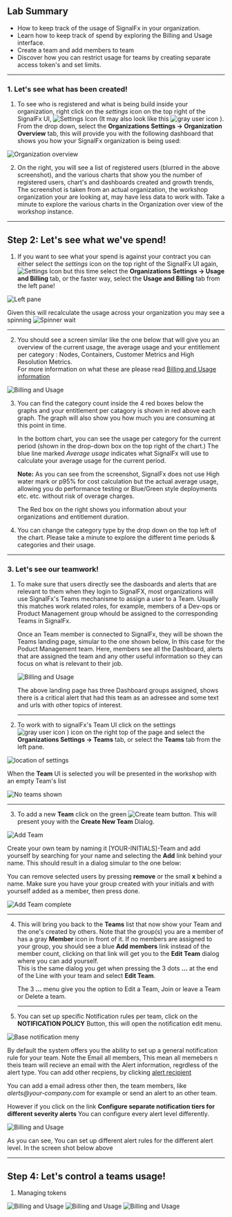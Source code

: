## Lab Summary

*  How to keep track of the usage of SignalFx in your organization.
*  Learn how to keep track of spend by exploring the Billing and Usage interface.
*  Create a team and add members to team
*  Discover how you can restrict usage for teams by creating separate access token's and set limits.

---

### 1. Let's see what has been created!

1. To see who is registered and what is being build inside your organization, right click on the *settings* icon on the top right of the SignalFx UI,
![Settings Icon](../images/M1-l7-1.jpg)
   (It may also look like this ![gray user icon](../images/M1-l7-2.jpg) ).
   From the drop down, select the **Organizations Settings → Organization Overview** tab, this will provide 
   you with the following dashboard that shows you how your SignalFx organization is being used:
   
![Organization overview](../images/M1-l7-3.jpg)

2. On the right, you will see a list of registered users (blurred in the above screenshot), and the various 
   charts that show you the number of registered users, chart's and dashboards created and growth trends,
   The screenshot is taken from an actual organization, the workshop organization  your are looking at,
   may have less data to work with.
   Take a minute to explore the various charts in the Organization over view of the workshop instance.

***

## Step 2: Let's see what we've spend!
1. If you want to see what your spend is against your contract you can either select the  *settings* icon 
   on the top right of the SignalFx UI again,
![Settings Icon](../images/M1-l7-1.jpg)
   but this time select the **Organizations Settings → Usage and Billing** tab, or the faster way, 
   select the **Usage and Billing** tab from the left pane!

![Left pane](../images/M1-l7-4.jpg)

   Given this will recalculate the usage across your organization you may see a spinning ![Spinner wait](../images/M1-l7-5.jpg)
    
***

2. You should see a screen similar like the one below  that will give you an overview of the current usage, 
   the average usage  and your entitlement per category : Nodes, Containers, Customer Metrics and 
   High Resolution Metrics.  
   For more information on what these are please read [ Billing and Usage information](https://docs.signalfx.com/en/latest/admin-guide/usage.html#viewing-billing-and-usage-information)
 
![Billing and Usage](../images/M1-l7-6.jpg)

3. You can find the category count inside the 4 red boxes below the graphs and your entitlement 
   per catagory is shown in red above each graph. 
   The graph will also show you how much you are consuming at this point in time.
   
   In the bottom chart, you can see the usage per category for the current period (shown in the 
   drop-down box on the top right of the chart.) 
   The blue line marked _Average usage_ indicates what SignalFx will use to calculate your average usage 
   for the current period. 

   **Note:** As you can see from the screenshot, SignalFx does not use High water mark or p95% for 
   cost calculation but the actual average usage, allowing you do performance testing 
   or Blue/Green style deployments etc. etc. without risk of overage charges.  

   The Red box on the right  shows you information about your organizations and entitlement duration.
   
4.  You can change the category type by the drop down on the top left of the chart.
    Please take a minute to explore the different time periods & categories and their usage.

***

### 3. Let's see our teamwork!
1. To make sure that users directly see the dasboards and alerts that are relevant to them when they login to SignalFX, 
   most organizations will use SignalFx's Teams mechanisme to assign a user to a Team.
   Usually this matches work related roles, for example, members of a Dev-ops or Product Management group whould be assigned 
   to the corresponding Teams in SignalFx.

   Once an Team member is connected to SignalFx, they will be shown the Teams landing page, simular to the one shown below, 
   In this case for the Poduct Management team.
   Here, members see all the Dashboard, alerts that are assigned the team and  any other useful information so they
   can focus on what is relevant to their job.

   
   ![Billing and Usage](../images/M1-l7-9.jpg)

   The above landing page has three Dashboard groups assigned, shows there is a critical alert that had this team as an adressee and some text and urls with other topics of interest. 

   ***
   
2. To work with  to signalFx's Team UI click on the settings ![gray user icon](../images/M1-l7-2.jpg) ) icon on the right top of the page and
   select the **Organizations Settings → Teams** tab, or select the **Teams** tab from the left pane.
    
![location of settings](../images/M1-l7-7.jpg)

   When the **Team** UI is selected you will be presented in the workshop with an empty Team's list 
  
  ![No teams shown](../images/M1-l7-14.jpg)

***  
3. To add a new **Team** click on the green ![Create team](../images/M1-l7-15.jpg) button. This will present youy with the **Create New Team** Dialog.

![Add Team](../images/M1-l7-16.jpg)

   Create your own team by naming it [YOUR-INITIALS]-Team and add yourself by searching for your name and 
   selecting  the **Add** link behind your name. This should result in a dialog simular to the one below:
   
   You can remove selected users by pressing  **remove** or the small **x** behind a name.
   Make sure you have your group created with your initials and with yourself added as a member, then press done.

![Add Team complete](../images/M1-l7-17.jpg)

***   


4. This will bring you back to the **Teams** list that now show your Team and the one's created by others.
   Note that the group(s) you are a member of has a gray **Member** icon in front of it.
   If no members are assigned to your group, you should see a blue **Add members** link instead of the member count, 
   clicking on that link  will get you to the **Edit Team** dialog where you can add yourself.   
   This is the same dialog you get when pressing the 3 dots **...**   at the end of the Line with your team
   and select **Edit Team**.

   The 3 **...** menu give you the option to Edit a Team, Join or leave a Team or Delete a team.
   
   ***

4. You can set up specific Notification rules per team, click on the **NOTIFICATION POLICY** Button, 
   this will open the notification edit menu.

![Base  notification meny](../images/M1-l7-18.jpg)

   By default the system offers you the ability to set up a general notification rule for your team.
   Note the Email all members, This mean all memebers n theis team will recieve an email with the Alert information, regrdless of the alert type.
   You can add other recpiens, by  clicking [alert recipient](../images/M1-l7-19.jpg)

   You can add a  email adress  other then, the team members,  like _alerts@your-company.com_  for example or  send an alert to an other team.
    
   However if you click on the link **Configure separate notification tiers for different severity alerts**  You can configure every alert level differently.


![Billing and Usage](../images/M1-l7-10.jpg)
  
   As you can see,  You can set up different alert rules for the different alert level.
   In the screen shot below above 


***


## Step 4: Let's control a teams usage!
1. Managing tokens

![Billing and Usage](../images/M1-l7-13.jpg)
![Billing and Usage](../images/M1-l7-12.jpg)
![Billing and Usage](../images/M1-l7-14.jpg)

